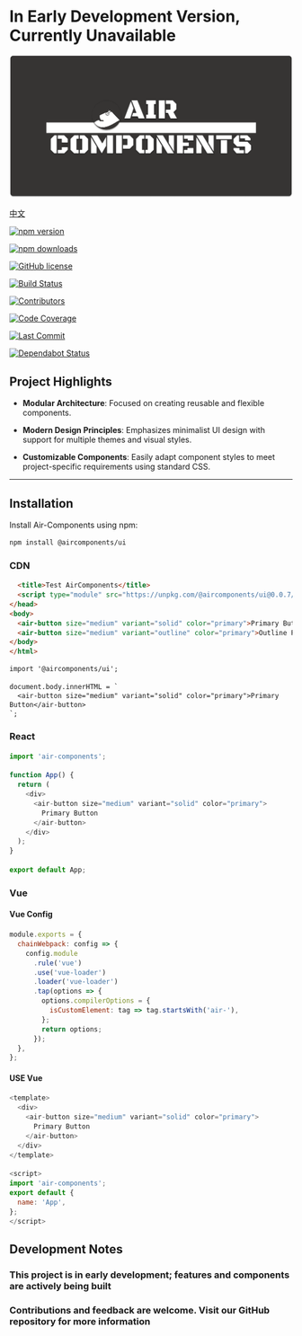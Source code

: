 # In Early Development Version, Currently Unavailable

![Air-Components Logo](./src/assets/air-components-board.png)

[中文](https://github.com/SisyphusZheng/Components/blob/main/README_CN.md)

[![npm version](https://img.shields.io/npm/v/air-components)](https://www.npmjs.com/package/air-components)

[![npm downloads](https://img.shields.io/npm/dm/air-components)](https://www.npmjs.com/package/air-components)

[![GitHub license](https://img.shields.io/github/license/aircomponents/Components)](https://github.com/aircomponents/Components/blob/main/LICENSE)

[![Build Status](https://img.shields.io/github/actions/workflow/status/aircomponents/Components/.github/workflows/publish.yml)](https://github.com/aircomponents/Components/actions)

[![Contributors](https://img.shields.io/github/contributors/aircomponents/Components)](https://github.com/aircomponents/Components/graphs/contributors)

[![Code Coverage](https://img.shields.io/codecov/c/github/aircomponents/Components)](https://codecov.io/gh/aircomponents/Components)

[![Last Commit](https://img.shields.io/github/last-commit/aircomponents/Components)](https://github.com/aircomponents/Components/commits/main)

[![Dependabot Status](https://img.shields.io/badge/dependencies-up%20to%20date-brightgreen)](https://github.com/aircomponents/Components/network/updates)

## Project Highlights

- **Modular Architecture**: Focused on creating reusable and flexible components.

- **Modern Design Principles**: Emphasizes minimalist UI design with support for multiple themes and visual styles.
- **Customizable Components**: Easily adapt component styles to meet project-specific requirements using standard CSS.

---

## Installation

Install Air-Components using npm:

```bash
npm install @aircomponents/ui
```

### CDN

```html
  <title>Test AirComponents</title>
  <script type="module" src="https://unpkg.com/@aircomponents/ui@0.0.7/dist/aircomponents/aircomponents.esm.js"></script>
</head>
<body>
  <air-button size="medium" variant="solid" color="primary">Primary Button</air-button>
  <air-button size="medium" variant="outline" color="primary">Outline Primary</air-button>
</body>
</html>
```

```JS
import '@aircomponents/ui';

document.body.innerHTML = `
  <air-button size="medium" variant="solid" color="primary">Primary Button</air-button>
`;
```

### React

```js
import 'air-components';

function App() {
  return (
    <div>
      <air-button size="medium" variant="solid" color="primary">
        Primary Button
      </air-button>
    </div>
  );
}

export default App;
```

### Vue

#### Vue Config

```js
module.exports = {
  chainWebpack: config => {
    config.module
      .rule('vue')
      .use('vue-loader')
      .loader('vue-loader')
      .tap(options => {
        options.compilerOptions = {
          isCustomElement: tag => tag.startsWith('air-'),
        };
        return options;
      });
  },
};
```

#### USE Vue

```js
<template>
  <div>
    <air-button size="medium" variant="solid" color="primary">
      Primary Button
    </air-button>
  </div>
</template>

<script>
import 'air-components';
export default {
  name: 'App',
};
</script>
```

## Development Notes

### This project is in early development; features and components are actively being built

### Contributions and feedback are welcome. Visit our GitHub repository for more information